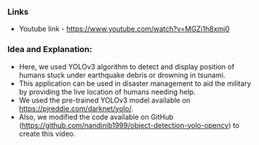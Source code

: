 ### Links

- Youtube link - https://www.youtube.com/watch?v=MGZi1h8xmj0

### Idea and Explanation:

- Here, we used YOLOv3 algorithm to detect and display position of humans stuck under earthquake debris or drowning in tsunami.
- This application can be used in disaster management to aid the military by providing the live location of humans needing help.
- We used the pre-trained YOLOv3 model available on https://pjreddie.com/darknet/yolo/​.
- Also, we modified the code available on GitHub (https://github.com/nandinib1999/object-detection-yolo-opencv) to create this video.
